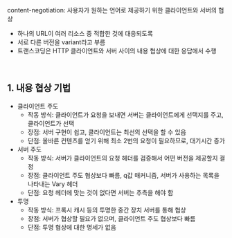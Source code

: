 content-negotiation: 사용자가 원하는 언어로 제공하기 위한 클라이언트와 서버의 협상

- 하나의 URL이 여러 리소스 중 적합한 것에 대응되도록
- 서로 다른 버전을 variant라고 부름
- 트랜스코딩은 HTTP 클라이언트와 서버 사이의 내용 협상에 대한 응답에서 수행

<br>

## 1. 내용 협상 기법

- 클라이언트 주도
  - 작동 방식: 클라이언트가 요청을 보내면 서버는 클라이언트에게 선택지를 주고, 클라이언트가 선택
  - 장점: 서버 구현이 쉽고, 클라이언트는 최선의 선택을 할 수 있음
  - 단점: 올바른 컨텐츠를 얻기 위해 최소 2번의 요청이 필요하므로, 대기시간 증가
- 서버 주도
  - 작동 방식: 서버가 클라이언트의 요청 헤더를 검증해서 어떤 버전을 제공할지 결정
  - 장점: 클라이언트 주도 협상보다 빠름, q값 매커니즘, 서버가 사용하는 목록을 나타내는 Vary 헤더
  - 단점: 요청 헤더에 맞는 것이 없다면 서버는 추측을 해야 함
- 투명
  - 작동 방식: 프록시 캐시 등의 투명한 중간 장치 서버를 통해 협상
  - 장점: 서버가 협상할 필요가 없으며, 클라이언트 주도 협상보다 빠름
  - 단점: 투명 협상에 대한 명세가 없음
